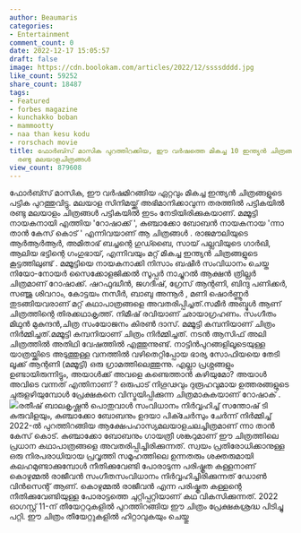 ```yaml
---
author: Beaumaris
categories:
- Entertainment
comment_count: 0
date: 2022-12-17 15:05:57
draft: false
image: https://cdn.boolokam.com/articles/2022/12/ssssdddd.jpg
like_count: 59252
share_count: 18487
tags:
- Featured
- forbes magazine
- kunchakko boban
- mammootty
- naa than kesu kodu
- rorschach movie
title: ഫോർബ്സ് മാസിക പുറത്തിറക്കിയ, ഈ വർഷത്തെ മികച്ച 10 ഇന്ത്യൻ ചിത്രങ്ങളുടെ പട്ടികയിൽ
  രണ്ടു മലയാളചിത്രങ്ങൾ
view_count: 879608
---
```


ഫോർബ്സ് മാസിക, ഈ വർഷമിറങ്ങിയ ഏറ്റവും മികച്ച ഇന്ത്യൻ ചിത്രങ്ങളുടെ പട്ടിക പുറത്തുവിട്ടു. മലയാള സിനിമയ്ക്ക് അഭിമാനിക്കാവുന്ന തരത്തിൽ പട്ടികയിൽ രണ്ടു മലയാളം ചിത്രങ്ങൾ പട്ടികയിൽ ഇടം നേടിയിരിക്കുകയാണ്. മമ്മൂട്ടി നായകനായി എത്തിയ 'റോഷാക്ക് ', കു‍ഞ്ചാക്കോ ബോബൻ നായകനായ 'ന്നാ താൻ കേസ് കൊട് ' എന്നിവയാണ് ആ ചിത്രങ്ങൾ . രാജമൗലിയുടെ ആർആർആർ, അമിതാഭ് ബച്ചന്റെ ​ഗുഡ്ബൈ, സായ് പല്ലവിയുടെ ​ഗാർഖി, ആലിയ ഭട്ടിന്റെ ​ഗം​ഗുഭായ്, എന്നിവയും മറ്റ് മികച്ച ഇന്ത്യൻ ചിത്രങ്ങളുടെ കൂട്ടത്തിലുണ്ട് . മമ്മൂട്ടിയെ നായകനാക്കി നിസാം ബഷീര്‍ സംവിധാനം ചെയ്ത നിയോ-നോയർ സൈക്കോളജിക്കൽ സൂപ്പർ നാച്ചുറൽ ആക്ഷൻ ത്രില്ലർ ചിത്രമാണ് റോഷാക്ക്. ഷറഫുദ്ധീന്‍, ജഗദീഷ്, ഗ്രേസ് ആന്റണി, ബിന്ദു പണിക്കര്‍, സഞ്ജു ശിവറാം, കോട്ടയം നസീര്‍, ബാബു അന്നൂര്‍ , മണി ഷൊര്‍ണ്ണൂര്‍ തുടങ്ങിയവരാണ് മറ്റ് കഥാപാത്രങ്ങളെ അവതരിപ്പിച്ചത്‌.സമീർ അബ്ദുൾ ആണ് ചിത്രത്തിന്റെ തിരക്കഥാകൃത്ത്. നിമീഷ് രവിയാണ് ഛായാഗ്രഹണം. സംഗീതം മിഥുൻ മുകുന്ദൻ,ചിത്ര സംയോജനം കിരൺ ദാസ്. മമ്മൂട്ടി കമ്പനിയാണ് ചിത്രം നിര്‍മ്മിച്ചത്‌.മമ്മൂട്ടി കമ്പനിയാണ് ചിത്രം നിര്‍മ്മിച്ചത്‌. നടന്‍ ആസിഫ് അലി ചിത്രത്തില്‍ അതിഥി വേഷത്തില്‍ എത്തുന്നുണ്ട്. നാട്ടിൻപുറങ്ങളിലൂടെയുള്ള യാത്രയ്ക്കിടെ അടുത്തുള്ള വനത്തിൽ വഴിതെറ്റിപ്പോയ ഭാര്യ സോഫിയയെ തേടി ലൂക്ക് ആന്റണി (മമ്മൂട്ടി) ഒരു ഗ്രാമത്തിലെത്തുന്നു. എല്ലാ പ്രശ്നങ്ങളും ഉണ്ടായിരുന്നിട്ടും, അയാൾക്ക് അവളെ കണ്ടെത്താൻ കഴിയുമോ? അയാൾ അവിടെ വന്നത് എന്തിനാണ് ? ഒരുപാട് നിഗൂഢവും ദുരൂഹവുമായ ഉത്തരങ്ങളുടെ ചുരുളഴിയുമ്പോൾ പ്രേക്ഷകനെ വിസ്മയിപ്പിക്കുന്ന ചിത്രമാകുകയാണ് റോഷാക് . ![](https://cdn.boolokam.com/articles/2022/12/ssssdddd.jpg)രതീഷ് ബാലകൃഷ്ണൻ പൊതുവാൾ സംവിധാനം നിർവ്വഹിച്ച് സന്തോഷ് ടി കുരുവിളയും, കുഞ്ചാക്കോ ബോബനും ഉദയാ പിക്ചേർസും ചേർന്ന് നിർമ്മിച്ച് 2022-ൽ പുറത്തിറങ്ങിയ ആക്ഷേപഹാസ്യമലയാളചലച്ചിത്രമാണ് ന്നാ താൻ കേസ് കൊട്. കുഞ്ചാക്കോ ബോബനും ഗായത്രീ ശങ്കറുമാണ് ഈ ചിത്രത്തിലെ പ്രധാന കഥാപാത്രങ്ങളെ അവതരിപ്പിച്ചിരിക്കുന്നത്. സ്വയം പ്രതിരോധിക്കാനുള്ള ഒരു നിരപരാധിയായ പ്രവൃത്തി സമൂഹത്തിലെ ഉന്നതരും ശക്തരുമായി കലഹമുണ്ടാക്കുമ്പോൾ നീതിക്കുവേണ്ടി പോരാടുന്ന പരിഷ്കൃത കള്ളനാണ് കൊഴുമ്മൽ രാജീവൻ സംഗീതസംവിധാനം നിർവ്വഹിച്ചിരിക്കുന്നത് ഡോൺ വിൻസെന്റ് ആണ്. കൊഴുമ്മൽ രാജീവൻ എന്ന പരിഷ്കൃത കള്ളന്റെ നീതിക്കുവേണ്ടിയുള്ള പോരാട്ടത്തെ ചുറ്റിപ്പറ്റിയാണ് കഥ വികസിക്കുന്നത്. 2022 ഓഗസ്റ്റ് 11-ന് തീയേറ്ററുകളിൽ പുറത്തിറങ്ങിയ ഈ ചിത്രം പ്രേക്ഷകശ്രദ്ധ പിടിച്ചു പറ്റി. ഈ ചിത്രം തീയേറ്റുകളിൽ ഹിറ്റാവുകയും ചെയ്തു &nbsp;